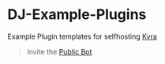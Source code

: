 # DJ-Example-Plugins
Example Plugin templates for selfhosting [Kyra](https://github.com/AkiraList/DJ)

>  Invite the [Public Bot](https://dsc.gg/kyra-music)
